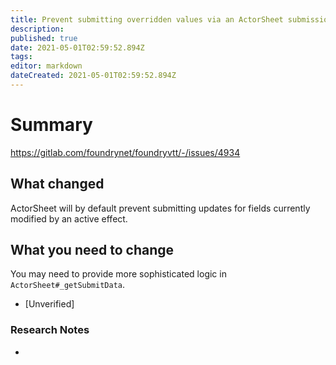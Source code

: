 ```yaml
---
title: Prevent submitting overridden values via an ActorSheet submission by removing fields which currently have an active effect override from the submitted data structure
description: 
published: true
date: 2021-05-01T02:59:52.894Z
tags: 
editor: markdown
dateCreated: 2021-05-01T02:59:52.894Z
---
```


# Summary
https://gitlab.com/foundrynet/foundryvtt/-/issues/4934

## What changed

ActorSheet will by default prevent submitting updates for fields currently modified by an active effect.

## What you need to change

You may need to provide more sophisticated logic in `ActorSheet#_getSubmitData`.

* [Unverified] 

### Research Notes

*